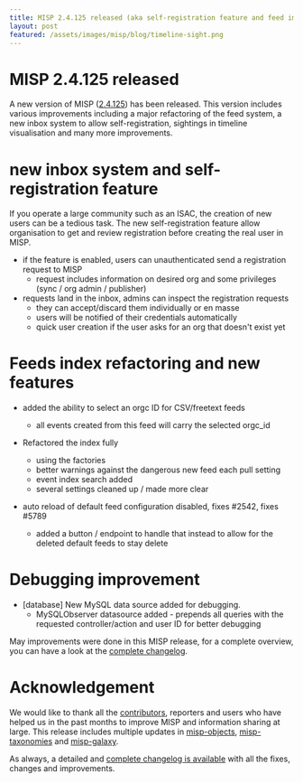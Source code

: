 ```yaml
---
title: MISP 2.4.125 released (aka self-registration feature and feed improvements release)
layout: post
featured: /assets/images/misp/blog/timeline-sight.png
---
```


# MISP 2.4.125 released

A new version of MISP ([2.4.125](https://github.com/MISP/MISP/tree/v2.4.125)) has been released. This version includes various improvements including a major refactoring of the feed system, a new inbox system to allow self-registration, sightings in timeline visualisation and many more improvements.

# new inbox system and self-registration feature

If you operate a large community such as an ISAC, the creation of new users can be a tedious task. The new self-registration feature allow organisation to get and review
registration before creating the real user in MISP.

- if the feature is enabled, users can unauthenticated send a registration request to MISP
  - request includes information on desired org and some privileges (sync / org admin / publisher)
- requests land in the inbox, admins can inspect the registration requests
  - they can accept/discard them individually or en masse
  - users will be notified of their credentials automatically
  - quick user creation if the user asks for an org that doesn't exist yet

# Feeds index refactoring and new features

- added the ability to select an orgc ID for CSV/freetext feeds
  - all events created from this feed will carry the selected orgc_id

- Refactored the index fully
  - using the factories
  - better warnings against the dangerous new feed each pull setting
  - event index search added
  - several settings cleaned up / made more clear

- auto reload of default feed configuration disabled, fixes #2542, fixes #5789
  - added a button / endpoint to handle that instead to allow for the deleted default feeds to stay delete


# Debugging improvement

- [database] New MySQL data source added for debugging.
  - MySQLObserver datasource added - prepends all queries with the requested controller/action and user ID for better debugging

May improvements were done in this MISP release, for a complete overview, you can have a look at the [complete changelog](https://www.misp-project.org/Changelog.txt).

# Acknowledgement

We would like to thank all the [contributors](https://www.misp-project.org/contributors), reporters and users who have helped us in the past months to improve MISP and information sharing at large. This release includes multiple updates in [misp-objects](https://www.misp-project.org/objects.html), [misp-taxonomies](https://www.misp-project.org/taxonomies.html) and [misp-galaxy](https://www.misp-project.org/galaxy.html).

As always, a detailed and [complete changelog is available](https://www.misp-project.org/Changelog.txt) with all the fixes, changes and improvements.


